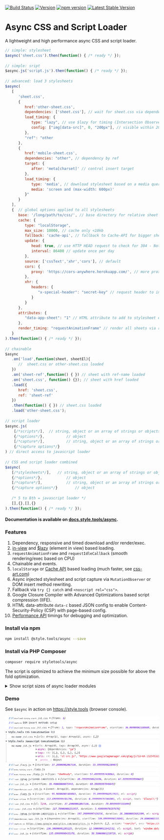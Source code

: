 [![Build Status](https://travis-ci.com/style-tools/async.svg?branch=master)](https://travis-ci.com/style-tools/async) [![Version](https://img.shields.io/github/release/style-tools/async.svg)](https://github.com/style-tools/async/releases) [![npm version](https://badge.fury.io/js/%40style.tools%2Fasync.svg)](http://badge.fury.io/js/%40style.tools%2Fasync) [![Latest Stable Version](https://poser.pugx.org/styletools/async/v/stable.png)](https://packagist.org/packages/styletools/async)

# Async CSS and Script Loader

A lightweight and high performance async CSS and script loader.

```javascript
// simple: stylesheet
$async('sheet.css').then(function() { /* ready */ });

// simple: sript
$async.js('script.js').then(function() { /* ready */ });

// advanced: load 3 stylesheets
$async(
   [
      'sheet.css', 
      {
         href:'other-sheet.css',
         dependencies: ['sheet.css'], // wait for sheet.css via dependencies and insert after DOM element
         load_timing: {
            type: "lazy", // use $lazy for timing (Intersection Observer)
            config: ["img[data-src]", 0, "200px"], // visible within 200 pixels
         },
         "ref": "other
      }, 
      {
         href:'mobile-sheet.css',
         dependencies: "other", // dependency by ref
         target: {
            after: 'meta[charset]' // control insert target
         },
         load_timing: {
            type: 'media', // download stylesheet based on a media query (works with viewport changes)
            media: 'screen and (max-width: 600px)'
         }"
      }
   ],
   {  // global options applied to all stylesheets
      base: '/long/path/to/css/', // base directory for relative sheet URLs
      cache: {
         type: "localStorage",
         max_size: 10000, // cache only <10kb
         fallback: 'cache-api', // fallback to Cache-API for bigger sheets
         update: {
            head: true, // use HTTP HEAD request to check for 304 - Not Modified
            interval: 86400 // update once per day
         },
         source: ['cssText','xhr','cors'], // default
         cors: {
            proxy: 'https://cors-anywhere.herokuapp.com/', // more proxies on https://gist.github.com/jimmywarting/ac1be6ea0297c16c477e17f8fbe51347
         },
         xhr: {
            headers: {
               "x-special-header": "secret-key" // request header to include in XHR requests
            }
         }
      },
      attributes: { 
         "data-app-sheet": "1" // HTML attribute to add to stylesheet element
      },
      render_timing: "requestAnimationFrame" // render all sheets via requestAnimationFrame
   } 
).then(function() { /* ready */ });

// chainable
$async
   .on('load',function(sheet, sheetEl){
      //  sheet.css or other-sheet.css loaded
   }) 
   .on('sheet-ref',function() { }) // sheet with ref-name loaded
   .on('sheet.css', function() {}); // sheet with href loaded
   .load({
      href: 'sheet.css', 
      ref: 'sheet-ref'
   })
   .then(function() { }) // sheet.css loaded
   .load('other-sheet.css');

// script loader
$async.js(
	[/*scripts*/],	// string, object or an array of strings or objects
	{/*options*/},			// object
	[/*capture*/],			// string, object or an array of strings or objects 
	{/*capture options*/}
) // direct access to javascript loader

// CSS and script loader combined
$async(
   [/*stylesheets*/],	// string, object or an array of strings or objects
   {/*options*/},			// object
   [/*capture*/],			// string, object or an array of strings or objects 
   {/*capture options*/}		// object

   /* 5 to 8th = javascript loader */
   [],{},[],{}
).then(function() { /* ready */ });	
```

#### Documentation is available on [docs.style.tools/async](https://docs.style.tools/async).

### Features

1. Dependency, responsive and timed download and/or render/exec.
2. [in-view](https://github.com/camwiegert/in-view) and [$lazy](https://github.com/style-tools/lazy) (element in view) based loading.
3. `requestAnimationFrame` and `requestIdleCallback` (smooth rendering/exec based on CPU)
4. Chainable and events.
5. `localStorage` or [Cache API](https://developer.mozilla.org/en-US/docs/Web/API/Cache) based loading (much faster, see [css-art.com](https://css-art.com))
6. Async injected stylesheet and script capture via `MutationObserver` or DOM insert method rewriting.
7. Fallback via `try {} catch` and `<noscript rel="css">`.
8. Google Closure Compiler with Advanced Optimizations based script compression (IIFE).
9. HTML data-attribute `data-c` based JSON config to enable Content-Security-Policy (CSP) with page-based config.
10. [Performance API](https://developer.mozilla.org/en-US/docs/Web/API/Performance) timings for debugging and optimization.

### Install via npm

```bash
npm install @style.tools/async --save
```

### Install via PHP Composer

```bash
composer require styletools/async
```

The script is optimized to achieve the minimum size possible for above the fold optimization.

<details/>
  <summary>Show script sizes of async loader modules</summary>

```text
async-core.js Size: 2.04 kb (2089 bytes) Gzip: 0.99 kb (1012 bytes).
event-emitter.js Size: 0.47 kb (482 bytes) Gzip: 0.24 kb (245 bytes).
debug.js Size: 0.13 kb (130 bytes) Gzip: 0.13 kb (135 bytes).
css-loader.js Size: 1.07 kb (1094 bytes) Gzip: 0.63 kb (646 bytes).
js-loader.js Size: 1.83 kb (1876 bytes) Gzip: 1.01 kb (1032 bytes).
inline-js.js Size: 0.38 kb (390 bytes) Gzip: 0.27 kb (278 bytes).
rebase.js Size: 0.12 kb (124 bytes) Gzip: 0.12 kb (124 bytes).
regex.js Size: 0.14 kb (142 bytes) Gzip: 0.14 kb (144 bytes).
vendor.js Size: 0.18 kb (187 bytes) Gzip: 0.17 kb (169 bytes).
api.js Size: 0.25 kb (256 bytes) Gzip: 0.18 kb (187 bytes).
dependency.js Size: 0.71 kb (727 bytes) Gzip: 0.41 kb (418 bytes).
timing.js Size: 0.71 kb (726 bytes) Gzip: 0.41 kb (415 bytes).
inview.js Size: 0.92 kb (944 bytes) Gzip: 0.55 kb (566 bytes).
responsive.js Size: 0.26 kb (267 bytes) Gzip: 0.20 kb (201 bytes).
cache.js Size: 1.35 kb (1381 bytes) Gzip: 0.76 kb (776 bytes).
cache-css.js Size: 0.32 kb (325 bytes) Gzip: 0.24 kb (242 bytes).
cache-js.js Size: 0.05 kb (55 bytes) Gzip: 0.07 kb (71 bytes).
localstorage.js Size: 0.43 kb (438 bytes) Gzip: 0.28 kb (284 bytes).
cache-api.js Size: 0.62 kb (632 bytes) Gzip: 0.34 kb (353 bytes).
xhr.js Size: 0.83 kb (849 bytes) Gzip: 0.49 kb (503 bytes).
cache-update.js Size: 0.15 kb (152 bytes) Gzip: 0.13 kb (134 bytes).
capture.js Size: 1.23 kb (1259 bytes) Gzip: 0.71 kb (723 bytes).
capture-observer.js Size: 0.26 kb (263 bytes) Gzip: 0.20 kb (208 bytes).
capture-insert.js Size: 0.34 kb (348 bytes) Gzip: 0.22 kb (224 bytes).
capture-css.js Size: 0.14 kb (141 bytes) Gzip: 0.13 kb (131 bytes).
capture-js.js Size: 0.07 kb (69 bytes) Gzip: 0.08 kb (87 bytes).
attr-config.js Size: 0.29 kb (293 bytes) Gzip: 0.22 kb (229 bytes).
```
</details>


### Demo

See `$async` in action on https://style.tools (browser console).

![$async demo](./async-debug-console.png)

